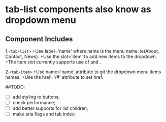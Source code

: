 # tab-list components also know as dropdown menu
## Component Includes

1.`<tab-list>`
  +Use label='name' where name is the menu name. ie(About, Contact, News).
  +Use the slot='item' to add new items to the dropdown.
  +The item slot currently supports use of <tab-item> and <a>.

2.`<tab-item>`
  +Use name='name' attribute to git the dropdown menu items names.
  +Use the href='/#' attribute to set href.

##TODO:
  - [ ] add styling to buttons;
  - [ ] check performance;
  - [ ] add better supports for list children;
  - [ ] make aria flags and tab index;

